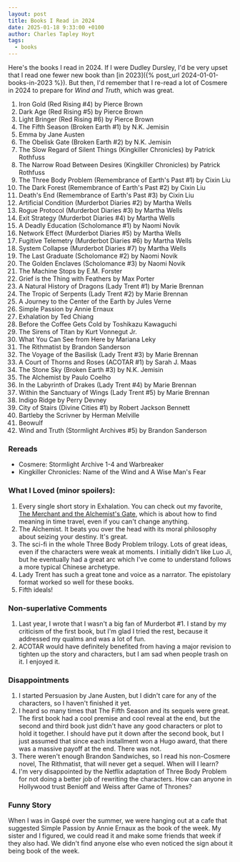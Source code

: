 ```yaml
---
layout: post
title: Books I Read in 2024
date: 2025-01-18 9:33:00 +0100
author: Charles Tapley Hoyt
tags:
  - books
---
```


Here's the books I read in 2024. If I were Dudley Dursley, I'd be very upset
that I read one fewer new book than [in
2023]({% post_url 2024-01-01-books-in-2023 %}). But then, I'd remember that I
re-read a lot of Cosmere in 2024 to prepare for _Wind and Truth_, which was
great.

1. Iron Gold (Red Rising #4) by Pierce Brown
2. Dark Age (Red Rising #5) by Pierce Brown
3. Light Bringer (Red Rising #6) by Pierce Brown
4. The Fifth Season (Broken Earth #1) by N.K. Jemisin
5. Emma by Jane Austen
6. The Obelisk Gate (Broken Earth #2) by N.K. Jemisin
7. The Slow Regard of Silent Things (Kingkiller Chronicles) by Patrick Rothfuss
8. The Narrow Road Between Desires (Kingkiller Chronicles) by Patrick Rothfuss
9. The Three Body Problem (Remembrance of Earth's Past #1) by Cixin Liu
10. The Dark Forest (Remembrance of Earth's Past #2) by Cixin Liu
11. Death's End (Remembrance of Earth's Past #3) by Cixin Liu
12. Artificial Condition (Murderbot Diaries #2) by Martha Wells
13. Rogue Protocol (Murderbot Diaries #3) by Martha Wells
14. Exit Strategy (Murderbot Diaries #4) by Martha Wells
15. A Deadly Education (Scholomance #1) by Naomi Novik
16. Network Effect (Murderbot Diaries #5) by Martha Wells
17. Fugitive Telemetry (Murderbot Diaries #6) by Martha Wells
18. System Collapse (Murderbot Diaries #7) by Martha Wells
19. The Last Graduate (Scholomance #2) by Naomi Novik
20. The Golden Enclaves (Scholomance #3) by Naomi Novik
21. The Machine Stops by E.M. Forster
22. Grief is the Thing with Feathers by Max Porter
23. A Natural History of Dragons (Lady Trent #1) by Marie Brennan
24. The Tropic of Serpents (Lady Trent #2) by Marie Brennan
25. A Journey to the Center of the Earth by Jules Verne
26. Simple Passion by Annie Ernaux
27. Exhalation by Ted Chiang
28. Before the Coffee Gets Cold by Toshikazu Kawaguchi
29. The Sirens of Titan by Kurt Vonnegut Jr.
30. What You Can See from Here by Mariana Leky
31. The Rithmatist by Brandon Sanderson
32. The Voyage of the Basilisk (Lady Trent #3) by Marie Brennan
33. A Court of Thorns and Roses (ACOTAR #1) by Sarah J. Maas
34. The Stone Sky (Broken Earth #3) by N.K. Jemisin
35. The Alchemist by Paulo Coelho
36. In the Labyrinth of Drakes (Lady Trent #4) by Marie Brennan
37. Within the Sanctuary of Wings (Lady Trent #5) by Marie Brennan
38. Indigo Ridge by Perry Devney
39. City of Stairs (Divine Cities #1) by Robert Jackson Bennett
40. Bartleby the Scrivner by Herman Melville
41. Beowulf
42. Wind and Truth (Stormlight Archives #5) by Brandon Sanderson

### Rereads

- Cosmere: Stormlight Archive 1-4 and Warbreaker
- Kingkiller Chronicles: Name of the Wind and A Wise Man's Fear

### What I Loved (minor spoilers):

1. Every single short story in Exhalation. You can check out my favorite,
   [The Merchant and the Alchemist's Gate](https://images.shulcloud.com/1202/uploads/Documents/TheMerchantandtheAlchemistsGate.pdf),
   which is about how to find meaning in time travel, even if you can't change
   anything.
2. The Alchemist. It beats you over the head with its moral philosophy about
   seizing your destiny. It's great.
3. The sci-fi in the whole Three Body Problem trilogy. Lots of great ideas, even
   if the characters were weak at moments. I initially didn't like Luo Ji, but
   he eventually had a great arc which I've come to understand follows a more
   typical Chinese archetype.
4. Lady Trent has such a great tone and voice as a narrator. The epistolary
   format worked so well for these books.
5. Fifth ideals!

### Non-superlative Comments

1. Last year, I wrote that I wasn't a big fan of Murderbot #1. I stand by my
   criticism of the first book, but I'm glad I tried the rest, because it
   addressed my qualms and was a lot of fun.
2. ACOTAR would have definitely benefited from having a major revision to
   tighten up the story and characters, but I am sad when people trash on it. I
   enjoyed it.

### Disappointments

1. I started Persuasion by Jane Austen, but I didn't care for any of the
   characters, so I haven't finished it yet.
2. I heard so many times that The Fifth Season and its sequels were great. The
   first book had a cool premise and cool reveal at the end, but the second and
   third book just didn't have any good characters or plot to hold it together.
   I should have put it down after the second book, but I just assumed that
   since each installment won a Hugo award, that there was a massive payoff at
   the end. There was not.
3. There weren't enough Brandon Sandwiches, so I read his non-Cosmere novel, The
   Rithmatist, that will never get a sequel. When will I learn?
4. I'm very disappointed by the Netflix adaptation of Three Body Problem for not
   doing a better job of rewriting the characters. How can anyone in Hollywood
   trust Benioff and Weiss after Game of Thrones?

### Funny Story

When I was in Gaspé over the summer, we were hanging out at a cafe that
suggested Simple Passion by Annie Ernaux as the book of the week. My sister and
I figured, we could read it and make some friends that week if they also had. We
didn't find anyone else who even noticed the sign about it being book of the
week.
